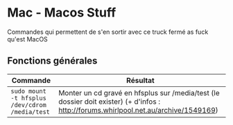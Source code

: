 Mac - Macos Stuff
=========

Commandes qui permettent de s'en sortir avec ce truck fermé as fuck qu'est MacOS

## Fonctions générales
|Commande|Résultat|
|--------|--------|
|`sudo mount -t hfsplus /dev/cdrom /media/test`|Monter un cd gravé en hfsplus sur /media/test (le dossier doit exister) (+ d'infos : http://forums.whirlpool.net.au/archive/1549169)|
